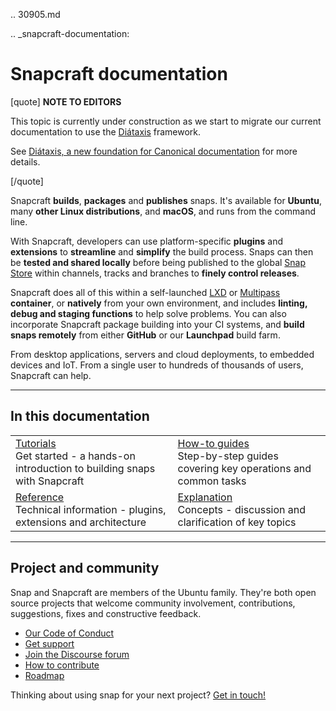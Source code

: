 .. 30905.md

.. _snapcraft-documentation:

# Snapcraft documentation

[quote]
 **NOTE TO EDITORS** 

This topic is currently under construction as we start to migrate our current documentation to use the [Diátaxis](https://diataxis.fr/) framework.

See [ Diátaxis, a new foundation for Canonical documentation](https://ubuntu.com/blog/diataxis-a-new-foundation-for-canonical-documentation) for more details.

[/quote]

Snapcraft **builds**, **packages** and **publishes** snaps. It's available for **Ubuntu**, many **other Linux distributions**, and **macOS**, and runs from the command line.

With Snapcraft, developers can use platform-specific **plugins** and **extensions** to **streamline** and **simplify** the build process. Snaps can then be **tested and shared locally** before being published to the global [Snap Store](https://snapcraft.io/store) within channels, tracks and branches to **finely control releases**.

Snapcraft does all of this within a self-launched [LXD](https://linuxcontainers.org/lxd/docs/master/) or [Multipass](https://multipass.run/docs) **container**, or **natively** from your own environment, and includes **linting, debug and staging functions** to help solve problems. You can also incorporate Snapcraft package building into your CI systems, and **build snaps remotely** from either **GitHub** or our **Launchpad** build farm.

From desktop applications, servers and cloud deployments, to embedded devices and IoT. From a single user to hundreds of thousands of users, Snapcraft can help.

---

## In this documentation

| | |
|--|--|
|  [Tutorials](snapcraft-tutorials.md)</br>  Get started - a hands-on introduction to building snaps with Snapcraft </br> |  [How-to guides](snapcraft-how-to-guides.md) </br> Step-by-step guides covering key operations and common tasks |
|  [Reference](snapcraft-reference.md) </br> Technical information - plugins, extensions and architecture | [Explanation](snapcraft-explanation-guides.md) </br> Concepts - discussion and clarification of key topics  |

---

## Project and community

Snap and Snapcraft are members of the Ubuntu family. They're both open source projects that welcome community involvement, contributions, suggestions, fixes and constructive feedback.

* [Our Code of Conduct](https://ubuntu.com/community/code-of-conduct)
* [Get support](https://forum.snapcraft.io/c/snap/14)
* [Join the Discourse forum](https://forum.snapcraft.io/)
* [How to contribute](documentation-guidelines.md)
* [Roadmap](https://snapcraft.io/docs/the-snapd-roadmap)

Thinking about using snap for your next project? [Get in touch!](https://forum.snapcraft.io/)